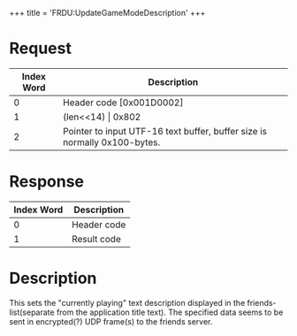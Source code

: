 +++
title = 'FRDU:UpdateGameModeDescription'
+++

# Request

| Index Word | Description                                                               |
|------------|---------------------------------------------------------------------------|
| 0          | Header code \[0x001D0002\]                                                |
| 1          | (len\<\<14) \| 0x802                                                      |
| 2          | Pointer to input UTF-16 text buffer, buffer size is normally 0x100-bytes. |

# Response

| Index Word | Description |
|------------|-------------|
| 0          | Header code |
| 1          | Result code |

# Description

This sets the "currently playing" text description displayed in the
friends-list(separate from the application title text). The specified
data seems to be sent in encrypted(?) UDP frame(s) to the friends
server.
